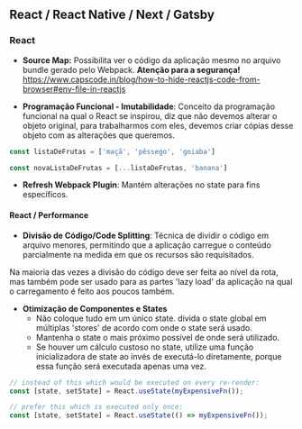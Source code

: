 ## React / React Native / Next / Gatsby

### **React**

* **Source Map:** Possibilita ver o código da aplicação mesmo no arquivo bundle gerado pelo Webpack. **Atenção para a segurança!** <https://www.capscode.in/blog/how-to-hide-reactjs-code-from-browser#env-file-in-reactjs>

* **Programação Funcional - Imutabilidade**: Conceito da programação funcional na qual o React se inspirou, diz que não devemos alterar o objeto original, para trabalharmos com eles, devemos criar cópias desse objeto com as alterações que queremos.

```js
const listaDeFrutas = ['maçã', 'pêssego', 'goiaba']

const novaListaDeFrutas = [...listaDeFrutas, 'banana']
```

* **Refresh Webpack Plugin**: Mantém alterações no state para fins específicos.

#### **React / Performance**

* **Divisão de Código/Code Splitting**: Técnica de dividir o código em arquivo menores, permitindo que a aplicação carregue o conteúdo parcialmente na medida em que os recursos são requisitados.

Na maioria das vezes a divisão do código deve ser feita ao nível da rota, mas também pode ser usado para as partes 'lazy load' da aplicação na qual o carregamento é feito aos poucos também.

* **Otimização de Componentes e States** 
    - Não coloque tudo em um único state. divida o state global em múltiplas 'stores' de acordo com onde o state será usado.
    - Mantenha o state o mais próximo possível de onde será utilizado.
    - Se houver um cálculo custoso no state, utilize uma função inicializadora de state ao invés de executá-lo diretamente, porque essa função será executada apenas uma vez.

```js
// instead of this which would be executed on every re-render:
const [state, setState] = React.useState(myExpensiveFn());

// prefer this which is executed only once:
const [state, setState] = React.useState(() => myExpensiveFn());
```

